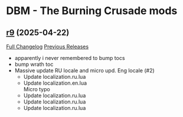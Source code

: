 # DBM - The Burning Crusade mods

## [r9](https://github.com/DeadlyBossMods/DBM-BurningCrusade/tree/r9) (2025-04-22)
[Full Changelog](https://github.com/DeadlyBossMods/DBM-BurningCrusade/compare/r8...r9) [Previous Releases](https://github.com/DeadlyBossMods/DBM-BurningCrusade/releases)

- apparently i never remembered to bump tocs  
- bump wrath toc  
- Massive update RU locale and micro upd. Eng locale (#2)  
    * Update localization.ru.lua  
    * Update localization.en.lua  
    Micro typo  
    * Update localization.ru.lua  
    * Update localization.ru.lua  
    * Update localization.ru.lua  